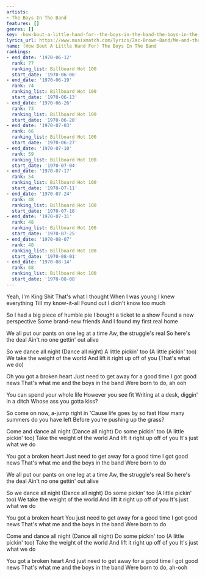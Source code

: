 ```yaml
---
artists:
- The Boys In The Band
features: []
genres: []
key: -how-bout-a-little-hand-for--the-boys-in-the-band-the-boys-in-the-band
lyrics_url: https://www.musixmatch.com/lyrics/Zac-Brown-Band/Me-and-the-Boys-in-the-Band
name: (How Bout A Little Hand For) The Boys In The Band
rankings:
- end_date: '1970-06-12'
  rank: 77
  ranking_list: Billboard Hot 100
  start_date: '1970-06-06'
- end_date: '1970-06-19'
  rank: 74
  ranking_list: Billboard Hot 100
  start_date: '1970-06-13'
- end_date: '1970-06-26'
  rank: 73
  ranking_list: Billboard Hot 100
  start_date: '1970-06-20'
- end_date: '1970-07-03'
  rank: 66
  ranking_list: Billboard Hot 100
  start_date: '1970-06-27'
- end_date: '1970-07-10'
  rank: 59
  ranking_list: Billboard Hot 100
  start_date: '1970-07-04'
- end_date: '1970-07-17'
  rank: 54
  ranking_list: Billboard Hot 100
  start_date: '1970-07-11'
- end_date: '1970-07-24'
  rank: 48
  ranking_list: Billboard Hot 100
  start_date: '1970-07-18'
- end_date: '1970-07-31'
  rank: 48
  ranking_list: Billboard Hot 100
  start_date: '1970-07-25'
- end_date: '1970-08-07'
  rank: 48
  ranking_list: Billboard Hot 100
  start_date: '1970-08-01'
- end_date: '1970-08-14'
  rank: 68
  ranking_list: Billboard Hot 100
  start_date: '1970-08-08'
---
```

Yeah, I'm King Shit
That's what I thought
When I was young
I knew everything
Till my know-it-all
Found out I didn't know too much

So I had a big piece of humble pie
I bought a ticket to a show
Found a new perspective
Some brand-new friends
And I found my first real home

We all put our pants on one leg at a time
Aw, the struggle's real
So here's the deal
Ain't no one gettin' out alive

So we dance all night (Dance all night)
A little pickin' too (A little pickin' too)
We take the weight of the world
And lift it right up off of you
(That's what we do)

Oh you got a broken heart
Just need to get away for a good time
I got good news
That's what me and the boys in the band
Were born to do, ah ooh

You can spend your whole life
However you see fit
Writing at a desk, diggin' in a ditch
Whose ass you gotta kiss?

So come on now, a-jump right in
'Cause life goes by so fast
How many summers do you have left
Before you're pushing up the grass?

Come and dance all night (Dance all night)
Do some pickin' too (A little pickin' too)
Take the weight of the world
And lift it right up off of you
It's just what we do

You got a broken heart
Just need to get away for a good time
I got good news
That's what me and the boys in the band
Were born to do

We all put our pants on one leg at a time
Aw, the struggle's real
So here's the deal
Ain't no one gettin' out alive

So we dance all night (Dance all night)
Do some pickin' too (A little pickin' too)
We take the weight of the world
And lift it right up off of you
It's just what we do

You got a broken heart
You just need to get away for a good time
I got good news
That's what me and the boys in the band
Were born to do

Come and dance all night (Dance all night)
Do some pickin' too (A little pickin' too)
Take the weight of the world
And lift it right up off of you
It's just what we do

You got a broken heart
And just need to get away for a good time
I got good news
That's what me and the boys in the band
Were born to do, ah-ooh
